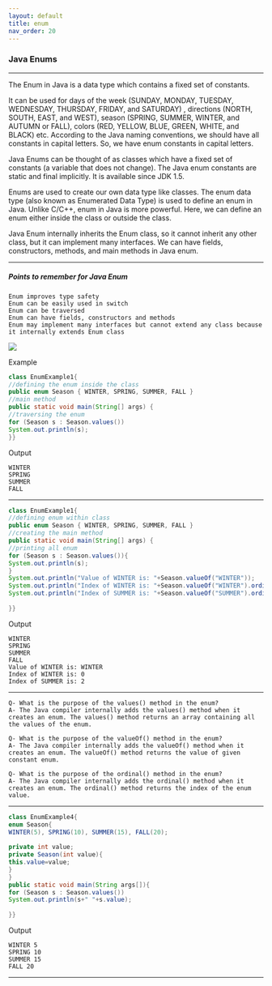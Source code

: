 ```yaml
---
layout: default
title: enum
nav_order: 20
---
```

### Java Enums

---------


The Enum in Java is a data type which contains a fixed set of constants.



It can be used for days of the week (SUNDAY, MONDAY, TUESDAY, WEDNESDAY, THURSDAY, FRIDAY, and SATURDAY) , directions (NORTH, SOUTH, EAST, and WEST), season (SPRING, SUMMER, WINTER, and AUTUMN or FALL), colors (RED, YELLOW, BLUE, GREEN, WHITE, and BLACK) etc. According to the Java naming conventions, we should have all constants in capital letters. So, we have enum constants in capital letters.


Java Enums can be thought of as classes which have a fixed set of constants (a variable that does not change). The Java enum constants are static and final implicitly. It is available since JDK 1.5.


Enums are used to create our own data type like classes. The enum data type (also known as Enumerated Data Type) is used to define an enum in Java. Unlike C/C++, enum in Java is more powerful. Here, we can define an enum either inside the class or outside the class.


Java Enum internally inherits the Enum class, so it cannot inherit any other class, but it can implement many interfaces. We can have fields, constructors, methods, and main methods in Java enum.


-------

##### Points to remember for Java Enum
```
Enum improves type safety
Enum can be easily used in switch
Enum can be traversed
Enum can have fields, constructors and methods
Enum may implement many interfaces but cannot extend any class because it internally extends Enum class
```
![](https://static.javatpoint.com/java/new/images/java-enum.png)


Example
```java
class EnumExample1{  
//defining the enum inside the class  
public enum Season { WINTER, SPRING, SUMMER, FALL }  
//main method  
public static void main(String[] args) {  
//traversing the enum  
for (Season s : Season.values())  
System.out.println(s);  
}}  
```
Output
```
WINTER
SPRING
SUMMER
FALL
```
-----------

```java
class EnumExample1{  
//defining enum within class  
public enum Season { WINTER, SPRING, SUMMER, FALL }  
//creating the main method  
public static void main(String[] args) {  
//printing all enum  
for (Season s : Season.values()){  
System.out.println(s);  
}  
System.out.println("Value of WINTER is: "+Season.valueOf("WINTER"));  
System.out.println("Index of WINTER is: "+Season.valueOf("WINTER").ordinal());  
System.out.println("Index of SUMMER is: "+Season.valueOf("SUMMER").ordinal());  
  
}}  
```
Output
```
WINTER
SPRING
SUMMER
FALL
Value of WINTER is: WINTER
Index of WINTER is: 0
Index of SUMMER is: 2
```

------
```
Q- What is the purpose of the values() method in the enum?
A- The Java compiler internally adds the values() method when it creates an enum. The values() method returns an array containing all the values of the enum.

Q- What is the purpose of the valueOf() method in the enum?
A- The Java compiler internally adds the valueOf() method when it creates an enum. The valueOf() method returns the value of given constant enum.

Q- What is the purpose of the ordinal() method in the enum?
A- The Java compiler internally adds the ordinal() method when it creates an enum. The ordinal() method returns the index of the enum value.

```

--------

```java
class EnumExample4{  
enum Season{   
WINTER(5), SPRING(10), SUMMER(15), FALL(20);   
  
private int value;  
private Season(int value){  
this.value=value;  
}  
}  
public static void main(String args[]){  
for (Season s : Season.values())  
System.out.println(s+" "+s.value);  
  
}}  
```
Output
```
WINTER 5
SPRING 10
SUMMER 15
FALL 20
```
--------

